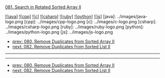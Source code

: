 [081. Search in Rotated Sorted Array II](https://leetcode.com/problems/search-in-rotated-sorted-array-ii/)

[![java]](../java/081-search-in-rotated-sorted-array-ii.md)
[![cpp]](../cpp/081-search-in-rotated-sorted-array-ii.md)
[![c]](../c/081-search-in-rotated-sorted-array-ii.md)
[![csharp]](../csharp/081-search-in-rotated-sorted-array-ii.md)
[![ruby]](../ruby/081-search-in-rotated-sorted-array-ii.md)
[![python]](../python/081-search-in-rotated-sorted-array-ii.md)
[![js]](../js/081-search-in-rotated-sorted-array-ii.md)
[java]: ../images/java-logo.png
[cpp]: ../images/cpp-logo.png
[c]: ../images/c-logo.png
[csharp]: ../images/csharp-logo.png
[ruby]: ../images/ruby-logo.png
[python]: ../images/python-logo.png
[js]: ../images/js-logo.png

- [prev: 080. Remove Duplicates from Sorted Array II](080-remove-duplicates-from-sorted-array-ii.md)
- [next: 082. Remove Duplicates from Sorted List II](082-remove-duplicates-from-sorted-list-ii.md)

---



---

- [prev: 080. Remove Duplicates from Sorted Array II](080-remove-duplicates-from-sorted-array-ii.md)
- [next: 082. Remove Duplicates from Sorted List II](082-remove-duplicates-from-sorted-list-ii.md)
